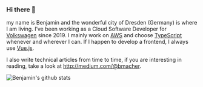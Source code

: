 ### Hi there 👋

my name is Benjamin and the wonderful city of Dresden (Germany) is where I am living. I’ve been working as a Cloud Software Developer for [Volkswagen](https://github.com/volkswagen) since 2019. I mainly work on [AWS](https://github.com/aws) and choose [TypeScript](https://github.com/microsoft/TypeScript) whenever and wherever I can. If I happen to develop a frontend, I always use [Vue.js](https://github.com/vuejs).

I also write technical articles from time to time, if you are interesting in reading, take a look at http://medium.com/@bmacher.

![Benjamin's github stats](https://github-readme-stats.vercel.app/api?username=bmacher&include_all_commits=true)
